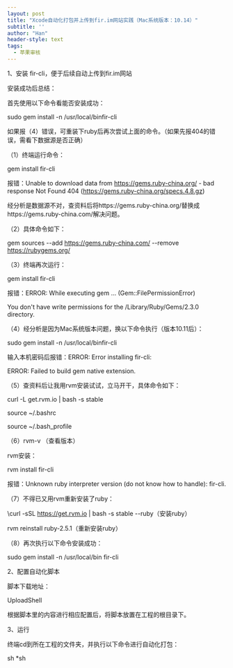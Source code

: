 ```yaml
---
layout: post
title: "Xcode自动化打包并上传到fir.im网站实践（Mac系统版本：10.14）"
subtitle: ''
author: "Han"
header-style: text
tags:
  - 苹果审核
---
```


1、安装 fir-cli，便于后续自动上传到fir.im网站

安装成功后总结：

首先使用以下命令看能否安装成功：

sudo gem install -n /usr/local/binfir-cli 

如果报（4）错误，可重装下ruby后再次尝试上面的命令。（如果先报404的错误，需看下数据源是否正确）

（1）终端运行命令：

gem install fir-cli

报错：Unable to download data from https://gems.ruby-china.org/ - bad response Not Found 404 (https://gems.ruby-china.org/specs.4.8.gz)

经分析是数据源不对，查资料后将https://gems.ruby-china.org/替换成https://gems.ruby-china.com/解决问题。

（2）具体命令如下：

gem sources --add https://gems.ruby-china.com/ --remove https://rubygems.org/

（3）终端再次运行：

gem install fir-cli

报错：ERROR:  While executing gem ... (Gem::FilePermissionError)

You don't have write permissions for the /Library/Ruby/Gems/2.3.0 directory.

（4）经分析是因为Mac系统版本问题，换以下命令执行（版本10.11后）：

sudo gem install -n /usr/local/binfir-cli 

输入本机密码后报错：ERROR:  Error installing fir-cli:

ERROR: Failed to build gem native extension.

（5）查资料后让我用rvm安装试试，立马开干，具体命令如下：

curl -L get.rvm.io | bash -s stable

source ~/.bashrc

source ~/.bash_profile

（6）rvm-v （查看版本）

rvm安装：

rvm install fir-cli

报错：Unknown ruby interpreter version (do not know how to handle): fir-cli.

（7）不得已又用rvm重新安装了ruby：

\curl -sSL https://get.rvm.io | bash -s stable --ruby（安装ruby）

rvm reinstall ruby-2.5.1（重新安装ruby）

（8）再次执行以下命令安装成功：

sudo gem install -n /usr/local/bin fir-cli

2、配置自动化脚本

脚本下载地址：

UploadShell

根据脚本里的内容进行相应配置后，将脚本放置在工程的根目录下。

3、运行

终端cd到所在工程的文件夹，并执行以下命令进行自动化打包：

sh *sh







